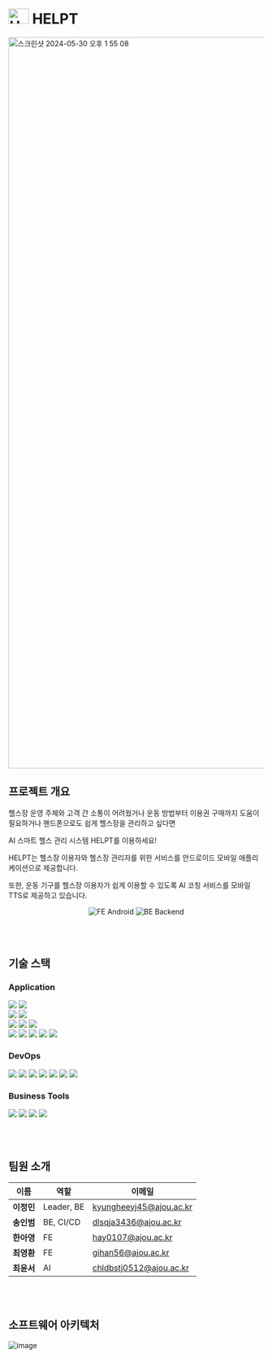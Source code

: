 # <img src="https://github.com/Ajou-Capston-09-HELPT/.github/assets/48830509/76963a33-aac7-48b2-8b82-ae0ee5e308b1" alt="HELPT Logo" width="40" height="30"> HELPT

<img width="1438" alt="스크린샷 2024-05-30 오후 1 55 08" src="https://github.com/Ajou-Capston-09-HELPT/.github/assets/48830509/da8223d0-d85c-4ac9-b5c7-3ae577a0422d">

## 프로젝트 개요
헬스장 운영 주체와 고객 간 소통이 어려웠거나
운동 방법부터 이용권 구매까지 도움이 필요하거나
핸드폰으로도 쉽게 헬스장을 관리하고 싶다면

AI 스마트 헬스 관리 시스템 HELPT를 이용하세요!

HELPT는 헬스장 이용자와 헬스장 관리자를 위한 서비스를
안드로이드 모바일 애플리케이션으로 제공합니다.

또한, 운동 기구를 헬스장 이용자가 쉽게 이용할 수 있도록
AI 코칭 서비스를 모바일 TTS로 제공하고 있습니다.

<p align="center">
  <a href="https://github.com/Ajou-Capston-09-HELPT/Android" style="text-decoration:none;">
    <img src="https://img.shields.io/badge/FE-Android-blue?style=for-the-badge" alt="FE Android">
  </a>
  <a href="https://github.com/Ajou-Capston-09-HELPT/Backend" style="text-decoration:none;">
    <img src="https://img.shields.io/badge/BE-Backend-green?style=for-the-badge" alt="BE Backend">
  </a>
</p>

<br><br>

## 기술 스택

### Application
<img src="https://img.shields.io/badge/Android-3DDC84?style=flat&logo=android&logoColor=white" />
<img src="https://img.shields.io/badge/Kotlin-0095D5?style=flat&logo=kotlin&logoColor=white" />
<br/>
<img src="https://img.shields.io/badge/Java-007396?style=flat&logo=java&logoColor=white" />
<img src="https://img.shields.io/badge/Spring-6DB33F?style=flat&logo=spring&logoColor=white" />
<br/>
<img src="https://img.shields.io/badge/Amazon%20EC2-FF9900?style=flat&logo=amazon-ec2&logoColor=white" />
<img src="https://img.shields.io/badge/Amazon%20S3-569A31?style=flat&logo=amazon-s3&logoColor=white" />
<img src="https://img.shields.io/badge/MySQL-4479A1?style=flat&logo=mysql&logoColor=white" />
<br/>
<img src="https://img.shields.io/badge/PyTorch-EE4C2C?style=flat&logo=pytorch&logoColor=white" />
<img src="https://img.shields.io/badge/Python-3776AB?style=flat&logo=python&logoColor=white" />
<img src="https://img.shields.io/badge/OpenCV-5C3EE8?style=flat&logo=opencv&logoColor=white" />
<img src="https://img.shields.io/badge/MediaPipe-00BFFF?style=flat&logo=mediapipe&logoColor=white" />
<img src="https://img.shields.io/badge/Flask-000000?style=flat&logo=flask&logoColor=white" />

### DevOps
<img src="https://img.shields.io/badge/Git-F05032?style=flat&logo=git&logoColor=white" />
<img src="https://img.shields.io/badge/GitHub-181717?style=flat&logo=github&logoColor=white" />
<img src="https://img.shields.io/badge/GitHub%20Actions-2088FF?style=flat&logo=github-actions&logoColor=white" />
<img src="https://img.shields.io/badge/Docker-2496ED?style=flat&logo=docker&logoColor=white" />
<img src="https://img.shields.io/badge/IntelliJ%20IDEA-000000?style=flat&logo=intellij-idea&logoColor=white" />
<img src="https://img.shields.io/badge/Visual%20Studio%20Code-007ACC?style=flat&logo=visual-studio-code&logoColor=white" />
<img src="https://img.shields.io/badge/Android%20Studio-3DDC84?style=flat&logo=android-studio&logoColor=white" />

### Business Tools
<img src="https://img.shields.io/badge/Notion-000000?style=flat&logo=notion&logoColor=white" />
<img src="https://img.shields.io/badge/Slack-4A154B?style=flat&logo=slack&logoColor=white" />
<img src="https://img.shields.io/badge/Figma-F24E1E?style=flat&logo=figma&logoColor=white" />
<img src="https://img.shields.io/badge/Google%20Drive-34A853?style=flat&logo=google-drive&logoColor=white" />


<br><br>

## 팀원 소개
| 이름         | 역할                    | 이메일                                                                                     |
|--------------|-------------------------|-----------------------------------------------------------------------------------------|
| **이정민** | Leader, BE | kyungheeyj45@ajou.ac.kr |
| **송인범** | BE, CI/CD | dlsqja3436@ajou.ac.kr |
| **한아영** | FE | hay0107@ajou.ac.kr |
| **최영환** | FE | gihan56@ajou.ac.kr |
| **최윤서** | AI | chldbstj0512@ajou.ac.kr |

<br><br>

## 소프트웨어 아키텍처
![image](https://github.com/Ajou-Capston-09-HELPT/.github/assets/48830509/964da7f1-eea6-48d9-a2ef-71deb40e7e5c)


